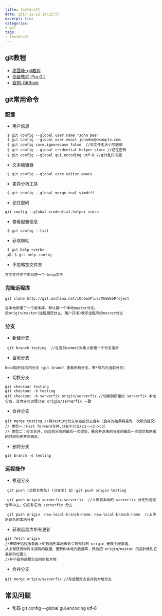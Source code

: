 ```yaml
---
title: testdraft
date: 2017-12-22 14:22:57
excerpt: true
categories:
- git
tags:
- testdraft
---
```



## git教程

* [廖雪峰-git教程](http://www.liaoxuefeng.com/wiki/0013739516305929606dd18361248578c67b8067c8c017b000)
* [高级教程-Pro Git](http://git.oschina.net/progit/)
* [官网-GitBook](https://git-scm.com/book/zh/v2)

<!--more-->

## git常用命令

### 配置

 * 用户信息
```
 $ git config --global user.name "John Doe"
 $ git config --global user.email johndoe@example.com
 $ git config core.ignorecase false  //对文件名大小写敏感
 $ git config --global credential.helper store //记住密码
 $ git config --global gui.encoding utf-8 //git乱码问题
```
 * 文本编辑器
```
 $ git config --global core.editor emacs
```
 * 差异分析工具
```
 $ git config --global merge.tool vimdiff
 ```
 * 记住密码
 ```
 git config --global credential.helper store
 ```
 * 查看配置信息
```
 $ git config --list
```
 * 获取帮助
```
 $ git help <verb>
 如：$ git help config
```
* 不忽略空文件夹
```
在空文件夹下面创建一个.keep文件
```
### 克隆远程库

```
git clone http://git.oschina.net/iOceanPlus/XGSWebProject

在本地新建了一个版本库，默认建一个本地master分支。
用origin/master(远程跟踪分支，用户只读)表示远程库的master分支
```
### 分支

* 新建分支
```
 git branch testing  //在当前commit对象上新建一个分支指针
```
* 当前分支
```
head指针指向的分支（git branch 查看所有分支，带*号的为当前分支）
```
* 切换分支
```
git checkout testing
git checkout -b testing
git checkout -b serverfix origin/serverfix //切换到新建的 serverfix 本地分支，其内容同远程分支 origin/serverfix 一致
```
* 合并分支
```
git merge testing //将testing分支与当前分支合并（合并的结果将最为一次新的提交）
// 类型一：Fast forward合并,分支不分叉(c1->c2->c3)
// 类型二：分叉合并，由当前分支的最后一次提交、要合并进来的分支的最后一次提交和两者的共同祖先共同确定。
```
* 删除分支
```
git branch -d testing
```
### 远程操作

* 推送分支
```
 git push (远程仓库名) (分支名) 如：git push origin testing

 git push origin serverfix:serverfix  //上传我本地的 serverfix 分支到远程仓库中去，仍旧称它为 serverfix 分支

 git push origin  new-local-branch-name: new-local-branch-name  //上传新命名的本地分支
```
* 获取远程库所有更新
```
git fetch origin
//来同步远程服务器上的数据到本地该命令首先找到 origin 是哪个服务器,
从上面获取你尚未拥有的数据，更新你本地的数据库，然后把 origin/master 的指针移到它最新的位置上
//并不会将远程分支同步到本地
```
* 合并分支
```
git merge origin/serverfix //将远程分支合并到本地分支
```
## 常见问题

* 乱码 git config --global gui.encoding utf-8
